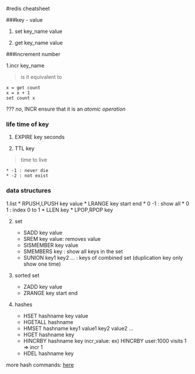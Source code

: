 #redis cheatsheet

###key - value

1. set key_name value

2. get key_name value

###increment number

1.incr key_name
>is it equivalent to 
```redis
x = get count
x = x + 1
set count x
```
???
*no*, INCR ensure that it is an *atomic operation*

### life time of key

1. EXPIRE key seconds

2. TTL key 
> time to live

    * -1 : never die
    * -2 : not exist

### data structures

1.list
    * RPUSH,LPUSH key value
    * LRANGE key start end
    * 0 -1 : show all
    * 0 1 : index 0 to 1
    * LLEN key
    * LPOP,RPOP key

2. set
    * SADD key value
    * SREM key value: removes value
    * SISMEMBER key value
    * SMEMBERS key : show all keys in the set
    * SUNION key1 key2 ... : keys of combined set (duplication key only show one time)

3. sorted set
    * ZADD key value
    * ZRANGE key start end 

4. hashes
    * HSET hashname key value
    * HGETALL hashname
    * HMSET hashname key1 value1 key2 value2 ...
    * HGET hashname key
    * HINCRBY hashname key incr_value: ex) HINCRBY user:1000 visits 1 => incr 1
    * HDEL hashname key

more hash commands: [here](http://redis.io/commands#hash)



